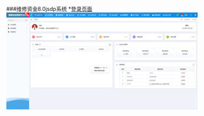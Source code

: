 ###维修资金8.0jsdp系统
*[登录页面](https://github.com/usernameus/Data_C)
![维修资金](https://github.com/usernameus/Data_C/blob/master/pic_jsdp.png)
